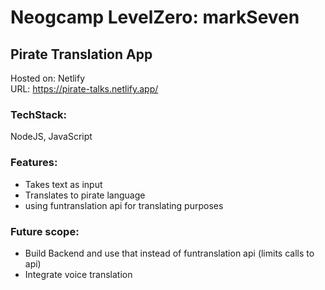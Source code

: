 # Neogcamp LevelZero: markSeven

## Pirate Translation App

Hosted on: Netlify \
URL: https://pirate-talks.netlify.app/

### TechStack:
NodeJS, JavaScript

### Features:
- Takes text as input
- Translates to pirate language
- using funtranslation api for translating purposes

### Future scope:
- Build Backend and use that instead of funtranslation api (limits calls to api)
- Integrate voice translation